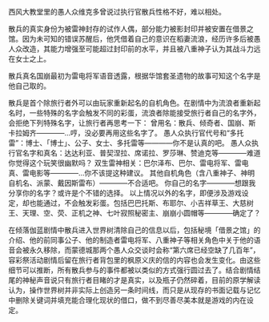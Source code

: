 西风大教堂里的愚人众维克多曾说过执行官散兵性格不好，难以相处。

散兵的真实身份为被雷神封存的试作人偶，部分能力被影封印并被安置在借景之馆。因为未可知的错误苏醒后，他凭借着自己的意识在稻妻流浪，经历许多后被愚人众改造，其能力增强至可能超过封印前的水平，并且被八重神子认为其战斗力远在女士之上。

散兵真名国崩最初为雷电将军语音透露，根据华馆套圣遗物的故事可知这个名字是他自己取的。

散兵是首个除旅行者外可以由玩家重新起名的自机角色。在剧情中为流浪者重新起名时，一些特殊的名字会触发不同的彩蛋，流浪者除能接受旅行者自己的名字外，会拒绝下列特殊名字，让旅行者再思考一下：
曾用名：散兵、倾奇者、国崩、斯卡拉姆齐————…哼，没必要再用这些名字了。
愚人众执行官代号和“多托雷”：博士、「博士」、公子、女士、多托雷等————你不是认真的吧。
愚人众执行官名字和真名：达达利亚、普契涅拉、席诺拉、罗莎琳、赞迪克等————难道你觉得这个玩笑很幽默吗？
双生雷神相关：巴尔泽布、巴尔、雷电将军、雷电真、雷电影等————…你不该提这种建议。
其他自机角色（含八重神子、神明自机名、派蒙、戴因斯雷布）————不合适吧。
你自己的名字————想跟我分享你的名字？或许是个不错的选择。
以上情况以外的名字，即便涉及游戏设定，却也能通过，不会触发彩蛋。包括巴巴托斯、布耶尔、小吉祥草王、大慈树王、天理、空、荧、正机之神、七叶寂照秘密主、崩崩小圆帽等————确定了？

在倾落伽蓝剧情中散兵进入世界树清除自己的信息以后，包括秘境「借景之馆」的介绍、他的前同事公子、他的制造者雷电将军、八重神子等相关角色中关于他的语音会被永久移除，而蒙德城那两个愚人众交谈时会称“第六席已经空缺了几百年”，容彩祭活动剧情后留在旅行者背包里的枫原义庆的信的内容也会发生变化。由这些细节可以推断，所有散兵参与的事件都被以类似的方式强行圆过去了。结合剧情结尾的神秘声音说只有旅行者目睹的才是真实，以及瓶子仍然碎着，目前的原学解读认为，操作世界树并非实际上创造另一条时间线，而只是从现存的书面记载与记忆中删除关键词并填充能合理化现状的借口，做不到尽善尽美本就是游戏的内在设定。